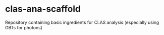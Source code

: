 # clas-ana-scaffold
Repository containing basic ingredients for CLAS analysis (especially using GBTs for photons)
